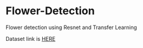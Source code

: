 # Flower-Detection
Flower detection using Resnet and Transfer Learning

Dataset link is [HERE](https://www.kaggle.com/datasets/alxmamaev/flowers-recognition)
